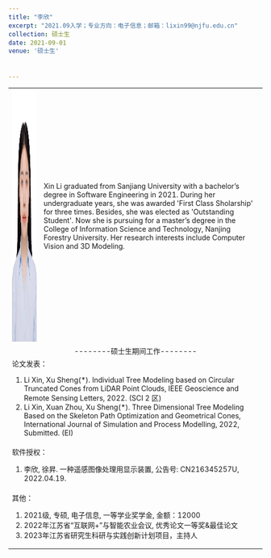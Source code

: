 ```yaml
---
title: "李欣"
excerpt: "2021.09入学；专业方向：电子信息；邮箱：lixin99@njfu.edu.cn"
collection: 硕士生
date: 2021-09-01
venue: '硕士生'


---
```

<table border="0">
<tr>
  <td> <img src='/images/xinli.jpg' height="500" width="408">  </td>
  <td>Xin Li graduated from Sanjiang University with a bachelor’s degree in Software Engineering in 2021. During her undergraduate years, she was awarded 'First Class Sholarship' for three times. Besides, she was elected as 'Outstanding Student'.  Now she is pursuing for a master’s degree in the College of Information Science and Technology, Nanjing Forestry University. Her research interests include Computer Vision and 3D Modeling.
</td>
</tr>

<tr>
<td colspan="2" align="center">--------硕士生期间工作--------
</td>
</tr>

<tr>
<td colspan="2">论文发表：
<ol class="level_1">
<li> Li Xin, Xu Sheng(*). Individual Tree Modeling based on Circular Truncated Cones from LiDAR Point Clouds, IEEE Geoscience and Remote Sensing Letters, 2022. (SCI 2 区)</li>

<li>  Li Xin, Xuan Zhou, Xu Sheng(*). Three Dimensional Tree Modeling Based on the Skeleton Path Optimization and Geometrical Cones, International Journal of Simulation and Process Modelling, 2022, Submitted. (EI)</li>

</ol>
</td>
</tr>

<tr>
<td colspan="2">软件授权：
<ol class="level_1">
<li> 李欣, 徐昇. 一种遥感图像处理用显示装置, 公告号: CN216345257U, 2022.04.19. </li>
</ol>
</td>
</tr>

<tr>
<td colspan="2">其他：
<ol class="level_1">
<li> 2021级, 专硕, 电子信息, 一等学业奖学金, 金额：12000 </li>
<li> 2022年江苏省“互联网+”与智能农业会议, 优秀论文一等奖&最佳论文</li>
<li> 2023年江苏省研究生科研与实践创新计划项目，主持人</li>
</ol>
</td>
</tr>

</table>